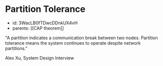 # Partition Tolerance
* id: 3WacLB0fTDwcDDnkUX4vH
* parents: [[CAP theorem]]

"A partition indicates a communication break between two nodes. Partition tolerance means the system continues to operate despite network partitions."

Alex Xu, System Design Interview